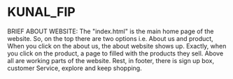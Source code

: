 # KUNAL_FIP

BRIEF ABOUT WEBSITE: The "index.html" is the main home page of the website. So, on the top there are two options i.e. About us and product, When you click on the about us, the about website shows up. Exactly, when you click on the product, a page to filled with the products they sell. Above all are working parts of the website. Rest, in footer, there is sign up box, customer Service, explore and keep shopping.
